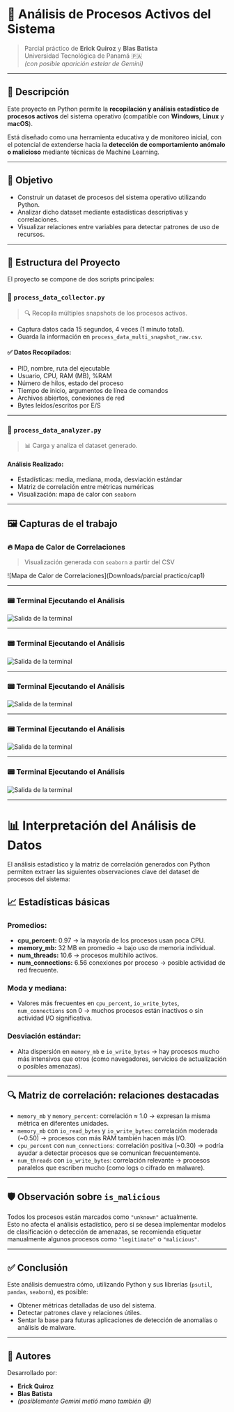 # 🧠 Análisis de Procesos Activos del Sistema

> Parcial práctico de **Erick Quiroz** y **Blas Batista**  
> Universidad Tecnológica de Panamá 🇵🇦  
> *(con posible aparición estelar de Gemini)*

---

## 📘 Descripción

Este proyecto en Python permite la **recopilación y análisis estadístico de procesos activos** del sistema operativo (compatible con **Windows**, **Linux** y **macOS**). 

Está diseñado como una herramienta educativa y de monitoreo inicial, con el potencial de extenderse hacia la **detección de comportamiento anómalo o malicioso** mediante técnicas de Machine Learning.

---

## 🎯 Objetivo

- Construir un dataset de procesos del sistema operativo utilizando Python.
- Analizar dicho dataset mediante estadísticas descriptivas y correlaciones.
- Visualizar relaciones entre variables para detectar patrones de uso de recursos.

---

## 🧩 Estructura del Proyecto

El proyecto se compone de dos scripts principales:

### 📍 `process_data_collector.py`

> 🔍 Recopila múltiples snapshots de los procesos activos.

- Captura datos cada 15 segundos, 4 veces (1 minuto total).
- Guarda la información en `process_data_multi_snapshot_raw.csv`.

#### ✅ Datos Recopilados:

- PID, nombre, ruta del ejecutable
- Usuario, CPU, RAM (MB), %RAM
- Número de hilos, estado del proceso
- Tiempo de inicio, argumentos de línea de comandos
- Archivos abiertos, conexiones de red
- Bytes leídos/escritos por E/S

---

### 📍 `process_data_analyzer.py`

> 📊 Carga y analiza el dataset generado.

#### Análisis Realizado:

- Estadísticas: media, mediana, moda, desviación estándar
- Matriz de correlación entre métricas numéricas
- Visualización: mapa de calor con `seaborn`

---

## 🖼️ Capturas de el trabajo

### 🔥 Mapa de Calor de Correlaciones

> Visualización generada con `seaborn` a partir del CSV

![Mapa de Calor de Correlaciones](Downloads/parcial practico/cap1)

---

### 📟 Terminal Ejecutando el Análisis

![Salida de la terminal](images/cap1)

---

### 📟 Terminal Ejecutando el Análisis

![Salida de la terminal](images/cap2)

---

### 📟 Terminal Ejecutando el Análisis

![Salida de la terminal](images/cap3)

---

### 📟 Terminal Ejecutando el Análisis

![Salida de la terminal](images/cap4)

---

### 📟 Terminal Ejecutando el Análisis

![Salida de la terminal](images/grafica)

---

# 📊 Interpretación del Análisis de Datos

El análisis estadístico y la matriz de correlación generados con Python permiten extraer las siguientes observaciones clave del dataset de procesos del sistema:

## 📈 Estadísticas básicas

### Promedios:
- **cpu_percent:** 0.97 → la mayoría de los procesos usan poca CPU.  
- **memory_mb:** 32 MB en promedio → bajo uso de memoria individual.  
- **num_threads:** 10.6 → procesos multihilo activos.  
- **num_connections:** 6.56 conexiones por proceso → posible actividad de red frecuente.

### Moda y mediana:
- Valores más frecuentes en `cpu_percent`, `io_write_bytes`, `num_connections` son 0 → muchos procesos están inactivos o sin actividad I/O significativa.

### Desviación estándar:
- Alta dispersión en `memory_mb` e `io_write_bytes` → hay procesos mucho más intensivos que otros (como navegadores, servicios de actualización o posibles amenazas).

---

## 🔍 Matriz de correlación: relaciones destacadas

- `memory_mb` y `memory_percent`: correlación ≈ 1.0 → expresan la misma métrica en diferentes unidades.  
- `memory_mb` con `io_read_bytes` y `io_write_bytes`: correlación moderada (~0.50) → procesos con más RAM también hacen más I/O.  
- `cpu_percent` con `num_connections`: correlación positiva (~0.30) → podría ayudar a detectar procesos que se comunican frecuentemente.  
- `num_threads` con `io_write_bytes`: correlación relevante → procesos paralelos que escriben mucho (como logs o cifrado en malware).

---

## 🛡 Observación sobre `is_malicious`

Todos los procesos están marcados como `"unknown"` actualmente.  
Esto no afecta el análisis estadístico, pero si se desea implementar modelos de clasificación o detección de amenazas, se recomienda etiquetar manualmente algunos procesos como `"legitimate"` o `"malicious"`.

---

## ✅ Conclusión

Este análisis demuestra cómo, utilizando Python y sus librerías (`psutil`, `pandas`, `seaborn`), es posible:

- Obtener métricas detalladas de uso del sistema.  
- Detectar patrones clave y relaciones útiles.  
- Sentar la base para futuras aplicaciones de detección de anomalías o análisis de malware.

---

## 🤝 Autores

Desarrollado por:  
- **Erick Quiroz**  
- **Blas Batista**  
- *(posiblemente Gemini metió mano también 😅)*
